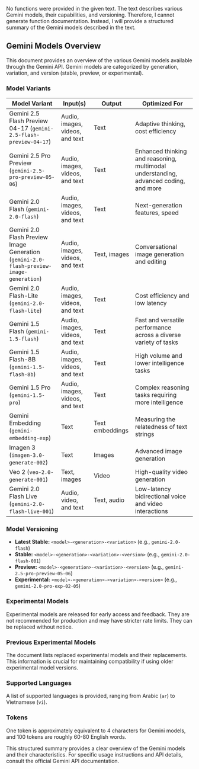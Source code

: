 No functions were provided in the given text. The text describes various Gemini models, their capabilities, and versioning.  Therefore, I cannot generate function documentation.  Instead, I will provide a structured summary of the Gemini models described in the text.

## Gemini Models Overview

This document provides an overview of the various Gemini models available through the Gemini API.  Gemini models are categorized by generation, variation, and version (stable, preview, or experimental).

### Model Variants

| Model Variant | Input(s) | Output | Optimized For |
|---|---|---|---|
| Gemini 2.5 Flash Preview 04-17 (`gemini-2.5-flash-preview-04-17`) | Audio, images, videos, and text | Text | Adaptive thinking, cost efficiency |
| Gemini 2.5 Pro Preview (`gemini-2.5-pro-preview-05-06`) | Audio, images, videos, and text | Text | Enhanced thinking and reasoning, multimodal understanding, advanced coding, and more |
| Gemini 2.0 Flash (`gemini-2.0-flash`) | Audio, images, videos, and text | Text | Next-generation features, speed |
| Gemini 2.0 Flash Preview Image Generation (`gemini-2.0-flash-preview-image-generation`) | Audio, images, videos, and text | Text, images | Conversational image generation and editing |
| Gemini 2.0 Flash-Lite (`gemini-2.0-flash-lite`) | Audio, images, videos, and text | Text | Cost efficiency and low latency |
| Gemini 1.5 Flash (`gemini-1.5-flash`) | Audio, images, videos, and text | Text | Fast and versatile performance across a diverse variety of tasks |
| Gemini 1.5 Flash-8B (`gemini-1.5-flash-8b`) | Audio, images, videos, and text | Text | High volume and lower intelligence tasks |
| Gemini 1.5 Pro (`gemini-1.5-pro`) | Audio, images, videos, and text | Text | Complex reasoning tasks requiring more intelligence |
| Gemini Embedding (`gemini-embedding-exp`) | Text | Text embeddings | Measuring the relatedness of text strings |
| Imagen 3 (`imagen-3.0-generate-002`) | Text | Images | Advanced image generation |
| Veo 2 (`veo-2.0-generate-001`) | Text, images | Video | High-quality video generation |
| Gemini 2.0 Flash Live (`gemini-2.0-flash-live-001`) | Audio, video, and text | Text, audio | Low-latency bidirectional voice and video interactions |


### Model Versioning

* **Latest Stable:** `<model>-<generation>-<variation>` (e.g., `gemini-2.0-flash`)
* **Stable:** `<model>-<generation>-<variation>-<version>` (e.g., `gemini-2.0-flash-001`)
* **Preview:** `<model>-<generation>-<variation>-<version>` (e.g., `gemini-2.5-pro-preview-05-06`)
* **Experimental:** `<model>-<generation>-<variation>-<version>` (e.g., `gemini-2.0-pro-exp-02-05`)

### Experimental Models

Experimental models are released for early access and feedback. They are not recommended for production and may have stricter rate limits.  They can be replaced without notice.

### Previous Experimental Models

The document lists replaced experimental models and their replacements.  This information is crucial for maintaining compatibility if using older experimental model versions.

### Supported Languages

A list of supported languages is provided, ranging from Arabic (`ar`) to Vietnamese (`vi`).

### Tokens

One token is approximately equivalent to 4 characters for Gemini models, and 100 tokens are roughly 60-80 English words.


This structured summary provides a clear overview of the Gemini models and their characteristics.  For specific usage instructions and API details, consult the official Gemini API documentation.
